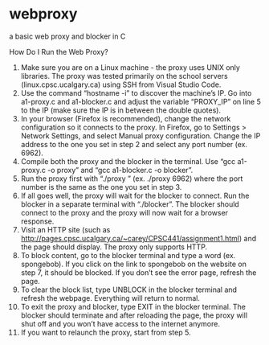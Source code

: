 # webproxy
a basic web proxy and blocker in C

How Do I Run the Web Proxy?
  1. Make sure you are on a Linux machine - the proxy uses UNIX only libraries. The proxy was tested primarily on the school servers (linux.cpsc.ucalgary.ca) using SSH from Visual Studio Code.
  2. Use the command “hostname -i” to discover the machine’s IP. Go into a1-proxy.c and a1-blocker.c and adjust the variable “PROXY_IP” on line 5 to the IP (make sure the IP is in between the double quotes).
  3. In your browser (Firefox is recommended), change the network configuration so it
     connects to the proxy. In Firefox, go to Settings > Network Settings, and select Manual
     proxy configuration. Change the IP address to the one you set in step 2 and select any
     port number (ex. 6962).
  4. Compile both the proxy and the blocker in the terminal. Use “gcc a1-proxy.c -o proxy”
     and “gcc a1-blocker.c -o blocker”.
  5. Run the proxy first with “./proxy <port number>” (ex. ./proxy 6962) where the port
     number is the same as the one you set in step 3.
  6. If all goes well, the proxy will wait for the blocker to connect. Run the blocker in a
     separate terminal with “./blocker”. The blocker should connect to the proxy and the proxy
     will now wait for a browser response.
  7. Visit an HTTP site (such as http://pages.cpsc.ucalgary.ca/~carey/CPSC441/assignment1.html)
     and the page should display. The proxy only supports HTTP.
  8. To block content, go to the blocker terminal and type a word (ex. spongebob). If you click
     on the link to spongebob on the website on step 7, it should be blocked. If you don’t see
     the error page, refresh the page.
  9. To clear the block list, type UNBLOCK in the blocker terminal and refresh the webpage.
     Everything will return to normal.
  10. To exit the proxy and blocker, type EXIT in the blocker terminal. The blocker should
      terminate and after reloading the page, the proxy will shut off and you won’t have access
      to the internet anymore.
  11. If you want to relaunch the proxy, start from step 5.
